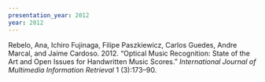 ```yaml
---
presentation_year: 2012
year: 2012
---
```


Rebelo, Ana, Ichiro Fujinaga, Filipe Paszkiewicz, Carlos Guedes, Andre Marcal, and Jaime Cardoso. 2012. “Optical Music Recognition: State of the Art and Open Issues for Handwritten Music Scores.” <i>International Journal of Multimedia Information Retrieval</i> 1 (3):173–90.
